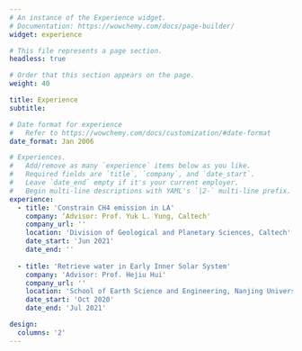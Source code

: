 ```yaml
---
# An instance of the Experience widget.
# Documentation: https://wowchemy.com/docs/page-builder/
widget: experience

# This file represents a page section.
headless: true

# Order that this section appears on the page.
weight: 40

title: Experience
subtitle:

# Date format for experience
#   Refer to https://wowchemy.com/docs/customization/#date-format
date_format: Jan 2006

# Experiences.
#   Add/remove as many `experience` items below as you like.
#   Required fields are `title`, `company`, and `date_start`.
#   Leave `date_end` empty if it's your current employer.
#   Begin multi-line descriptions with YAML's `|2-` multi-line prefix.
experience:
  - title: 'Constrain CH4 emission in LA'
    company: ‘Advisor: Prof. Yuk L. Yung, Caltech'
    company_url: ''
    location: 'Division of Geological and Planetary Sciences, Caltech'
    date_start: 'Jun 2021'
    date_end: ''
        
  - title: 'Retrieve water in Early Inner Solar System'
    company: 'Advisor: Prof. Hejiu Hui' 
    company_url: ''
    location: 'School of Earth Science and Engineering, Nanjing University'
    date_start: 'Oct 2020'
    date_end: 'Jul 2021'

design:
  columns: '2'
---
```

